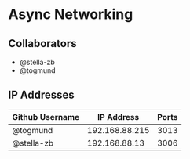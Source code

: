 # Async Networking

## Collaborators
- @stella-zb
- @togmund

## IP Addresses
|Github Username|IP Address|Ports|
|-|-|-|
| @togmund | 192.168.88.215 | 3013 |
| @stella-zb | 192.168.88.13 | 3006 | 